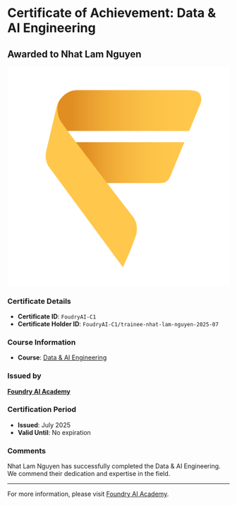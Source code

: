 
# Certificate of Achievement: Data & AI Engineering

## Awarded to **Nhat Lam Nguyen**

![Certificate Image](trainee-nhat-lam-nguyen-2025-07.png)

### Certificate Details
- **Certificate ID**: `FoudryAI-C1`
- **Certificate Holder ID**: `FoudryAI-C1/trainee-nhat-lam-nguyen-2025-07`

### Course Information
- **Course**: [Data & AI Engineering](https://www.foundry.academy/)

### Issued by
[**Foundry AI Academy**](https://foundry.academy/) 

### Certification Period
- **Issued**: July 2025
- **Valid Until**: No expiration

### Comments
Nhat Lam Nguyen has successfully completed the Data & AI Engineering. We commend their dedication and expertise in the field.

---

For more information, please visit [Foundry AI Academy](https://foundry.academy/).
    